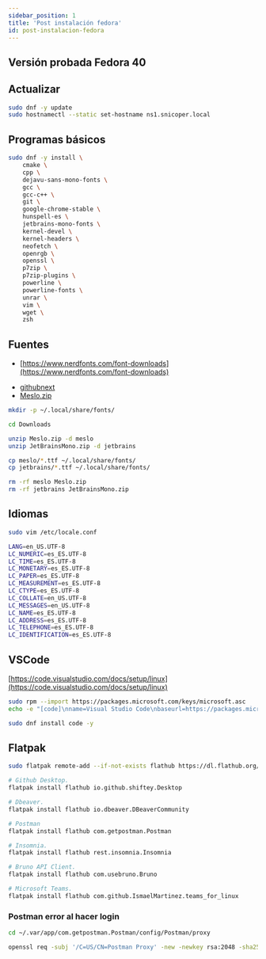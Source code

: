 ```yaml
---
sidebar_position: 1
title: 'Post instalación fedora'
id: post-instalacion-fedora
---
```


## Versión probada Fedora 40

## Actualizar

```bash
sudo dnf -y update
sudo hostnamectl --static set-hostname ns1.snicoper.local
```

## Programas básicos

```bash
sudo dnf -y install \
    cmake \
    cpp \
    dejavu-sans-mono-fonts \
    gcc \
    gcc-c++ \
    git \
    google-chrome-stable \
    hunspell-es \
    jetbrains-mono-fonts \
    kernel-devel \
    kernel-headers \
    neofetch \
    openrgb \
    openssl \
    p7zip \
    p7zip-plugins \
    powerline \
    powerline-fonts \
    unrar \
    vim \
    wget \
    zsh
```

## Fuentes

* [https://www.nerdfonts.com/font-downloads](https://www.nerdfonts.com/font-downloads)
- [githubnext](https://monaspace.githubnext.com/)
- [Meslo.zip](https://github.com/ryanoasis/nerd-fonts/releases/download/v3.2.1/Meslo.zip)

```bash
mkdir -p ~/.local/share/fonts/

cd Downloads

unzip Meslo.zip -d meslo
unzip JetBrainsMono.zip -d jetbrains

cp meslo/*.ttf ~/.local/share/fonts/
cp jetbrains/*.ttf ~/.local/share/fonts/

rm -rf meslo Meslo.zip
rm -rf jetbrains JetBrainsMono.zip
```

## Idiomas

```bash
sudo vim /etc/locale.conf
```

```bash
LANG=en_US.UTF-8
LC_NUMERIC=es_ES.UTF-8
LC_TIME=es_ES.UTF-8
LC_MONETARY=es_ES.UTF-8
LC_PAPER=es_ES.UTF-8
LC_MEASUREMENT=es_ES.UTF-8
LC_CTYPE=es_ES.UTF-8
LC_COLLATE=en_US.UTF-8
LC_MESSAGES=en_US.UTF-8
LC_NAME=es_ES.UTF-8
LC_ADDRESS=es_ES.UTF-8
LC_TELEPHONE=es_ES.UTF-8
LC_IDENTIFICATION=es_ES.UTF-8
```

## VSCode

[https://code.visualstudio.com/docs/setup/linux](https://code.visualstudio.com/docs/setup/linux)

```bash
sudo rpm --import https://packages.microsoft.com/keys/microsoft.asc
echo -e "[code]\nname=Visual Studio Code\nbaseurl=https://packages.microsoft.com/yumrepos/vscode\nenabled=1\ngpgcheck=1\ngpgkey=https://packages.microsoft.com/keys/microsoft.asc" | sudo tee /etc/yum.repos.d/vscode.repo > /dev/null

sudo dnf install code -y
```

## Flatpak

```bash
sudo flatpak remote-add --if-not-exists flathub https://dl.flathub.org/repo/flathub.flatpakrepo

# Github Desktop.
flatpak install flathub io.github.shiftey.Desktop

# Dbeaver.
flatpak install flathub io.dbeaver.DBeaverCommunity

# Postman
flatpak install flathub com.getpostman.Postman

# Insomnia.
flatpak install flathub rest.insomnia.Insomnia

# Bruno API Client.
flatpak install flathub com.usebruno.Bruno

# Microsoft Teams.
flatpak install flathub com.github.IsmaelMartinez.teams_for_linux
```

### Postman error al hacer login

```bash
cd ~/.var/app/com.getpostman.Postman/config/Postman/proxy

openssl req -subj '/C=US/CN=Postman Proxy' -new -newkey rsa:2048 -sha256 -days 365 -nodes -x509 -keyout postman-proxy-ca.key -out postman-proxy-ca.crt
```
